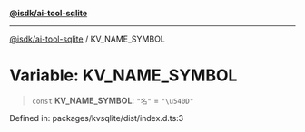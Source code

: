 [**@isdk/ai-tool-sqlite**](../README.md)

***

[@isdk/ai-tool-sqlite](../globals.md) / KV\_NAME\_SYMBOL

# Variable: KV\_NAME\_SYMBOL

> `const` **KV\_NAME\_SYMBOL**: `"名"` = `"\u540D"`

Defined in: packages/kvsqlite/dist/index.d.ts:3

